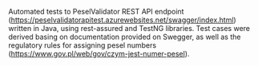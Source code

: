 Automated tests to PeselValidator REST API endpoint (https://peselvalidatorapitest.azurewebsites.net/swagger/index.html) written in Java, using rest-assured and TestNG libraries. Test cases were derived basing on documentation provided on Swegger, as well as the regulatory rules for assigning pesel numbers (https://www.gov.pl/web/gov/czym-jest-numer-pesel).
